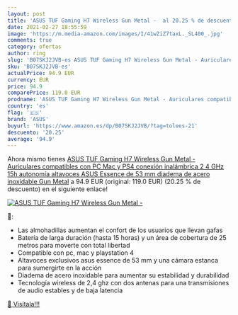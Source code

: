 ```yaml
---
layout: post
title: 'ASUS TUF Gaming H7 Wireless Gun Metal -  al 20.25 % de descuento'
date: 2021-02-27 18:55:59
image: 'https://m.media-amazon.com/images/I/41wZiZ7taxL._SL400_.jpg'
comments: true
category: ofertas
author: ring
slug: 'B07SKJ2JVB-es ASUS TUF Gaming H7 Wireless Gun Metal - Auriculares...'
sku: 'B07SKJ2JVB-es'
actualPrice: 94.9 EUR
currency: EUR
price: 94.9
comparePrice: 119.0 EUR
prodname: 'ASUS TUF Gaming H7 Wireless Gun Metal - Auriculares compatibles con PC  Mac y PS4 conexión inalámbrica 2 4 GHz  15h autonomía  altavoces ASUS Essence de 53 mm  diadema de acero inoxidable  Gun Metal'
country: 'es'
flag: '🇪🇸'
brand: 'ASUS'
buyurl: 'https://www.amazon.es/dp/B07SKJ2JVB/?tag=tolees-21'
descuento: '20.25'
average: '94.9'
---
```


Ahora mismo tienes [ASUS TUF Gaming H7 Wireless Gun Metal - Auriculares compatibles con PC  Mac y PS4 conexión inalámbrica 2 4 GHz  15h autonomía  altavoces ASUS Essence de 53 mm  diadema de acero inoxidable  Gun Metal](https://www.amazon.es/dp/B07SKJ2JVB/?tag=tolees-21) a 94.9 EUR (original: 119.0 EUR) (20.25 %  de descuento) en el siguiente enlace!

[![ASUS TUF Gaming H7 Wireless Gun Metal - ](https://m.media-amazon.com/images/I/41wZiZ7taxL._SL400_.jpg)](https://www.amazon.es/dp/B07SKJ2JVB/?tag=tolees-21)

🔎:

- Las almohadillas aumentan el confort de los usuarios que llevan gafas
- Batería de larga duración (hasta 15 horas) y un área de cobertura de 25 metros para moverte con total libertad
- Compatible con pc, mac y playstation 4
- Altavoces exclusivos asus essence de 53 mm y una cámara estanca para sumergirte en la acción
- Diadema de acero inoxidable para aumentar su estabilidad y durabilidad
- Tecnología wireless de 2,4 ghz con dos antenas para una transmisiones de audio estables y de baja latencia

[🛒 Visítala!!!](https://www.amazon.es/dp/B07SKJ2JVB/?tag=tolees-21)
